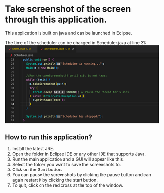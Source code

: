 # Take screenshot of the screen through this application.

This application is built on java and can be launched in Eclipse.

The time of the scheduler can be changed in Scheduler.java at line 31:
![scheduler-img](img/scheduler_screenshot.png)

## How to run this application?
1. Install the latest JRE.
2. Open the folder in Eclipse IDE or any other IDE that supports Java.
3. Run the main application and a GUI will appear like this.
4. Select the folder you want to save the screenshots to.
5. Click on the Start button. 
6. You can pause the screenshots by clicking the pause button and can again restart it by clicking the start button.
7. To quit, click on the red cross at the top of the window.
